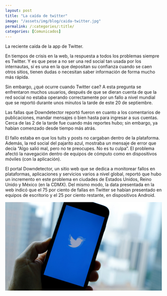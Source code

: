 ```yaml
---
layout: post
title: "La caída de twitter"
image: "/assets/img/blog/caida-twitter.jpg"
permalink: /:categories/:title/
categories: [Comunicados]
---
```


La reciente caída de la app de Twitter.



En tiempos de crisis en la web, la respuesta a todos los problemas siempre es Twitter. Y es que pese a no ser una red social tan usada por los internautas, sí es una en la que depositan su confianza cuando se caen otros sitios, tienen dudas o necesitan saber información de forma mucho más rápida.

Sin embargo, ¿qué ocurre cuando Twitter cae? A esta pregunta se enfrentaron muchos usuarios, después de que se dieran cuenta de que la red social no estaba operando correctamente por un fallo a nivel mundial que se reportó durante unos minutos la tarde de este 20 de septiembre.

Las fallas que Downdetector reportó fueron en cuanto a los comentarios de publicaciones, mandar mensajes o bien hasta para ingresar a sus cuentas. Cerca de las 2 de la tarde fue cuando más reportes hubo; sin embargo, ya habían comenzado desde tiempo más atrás.

El fallo estaba en que los tuits y posts no cargaban dentro de la plataforma. Además, la red social del pajarito azul, mostraba un mensaje de error que decía “Algo salió mal, pero no te preocupes. No es tu culpa”. El problema afectó la navegación dentro de equipos de cómputo como en dispositivos móviles (con la aplicación).

El portal Downdetector, un sitio web que se dedica a monitorear fallos en plataformas, aplicaciones y servicios varios a nivel global, reportó que hubo un incremento en este problema en ciudades de Estados Unidos, Reino Unido y México (en la CDMX). Del mismo modo, la data presentada en la web indicó que el 75 por ciento de fallas en Twitter se habían presentado en equipos de escritorio y el 25 por ciento restante, en dispositivos Android.

<img src="/assets/img/blog/twitter-caida.jpg" class="img-fluid" alt="Twitter-caida">



